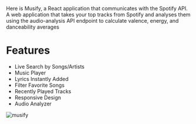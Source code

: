 Here is Musify, a React application that communicates with the Spotify API. A web application that takes your top tracks from Spotify and analyses them using the audio-analysis API endpoint to calculate valence, energy, and danceability averages

# Features
- Live Search by Songs/Artists
- Music Player
- Lyrics Instantly Added
- Filter Favorite Songs 
- Recently Played Tracks
- Responsive Design
- Audio Analyzer

![musify](https://user-images.githubusercontent.com/46178706/145465270-de3a1465-ef85-46d9-a1d6-ee02646bb8cf.gif)